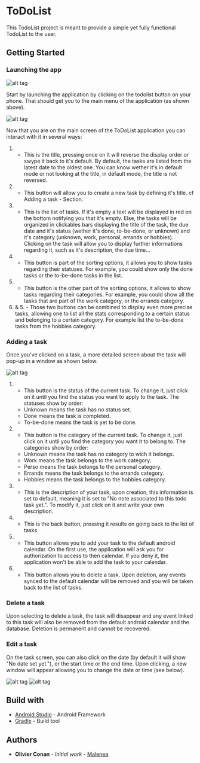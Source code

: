 # ToDoList

This TodoList project is meant to provide a simple yet fully functional TodoList to the user.

## Getting Started

### Launching the app

![alt tag](http://i.imgur.com/SQQ7XPA.jpg)

Start by launching the application by clicking on the todolist button on your phone.
That should get you to the main menu of the application (as shown above).

![alt tag](http://i.imgur.com/i9EUOVk.jpg)

Now that you are on the main screen of the ToDoList application you can interact with it
in several ways:

1. - This is the title, pressing once on it will reverse the display order or swype it back
to it's default. By default, the tasks are listed from the latest date to the oldest one.
You can know wether it's in default mode or not looking at the title, in default mode, the
title is not reversed.
2. - This button will allow you to create a new task by defining it's title.
cf Adding a task - Section.
3. - This is the list of tasks. If it's empty a text will be displayed in red on the bottom
notifying you that it's empty.
Else, the tasks will be organized in clickables bars displaying the title of the task,
the due date and it's status (wether it's done, to-be-done, or unknown) and it's category
(unknown, work, personal, errands or hobbies).
Clicking on the task will allow you to display further informations regarding it, such as it's
description, the due time...
4. - This button is part of the sorting options, it allows you to show tasks regarding their
statuses. For example, you could show only the done tasks or the to-be-done tasks in the list.
5. - This button is the other part of the sorting options, it allows to show tasks regarding
their categories. For example, you could show all the tasks that are part of the work category,
or the errands category.
4. & 5. - Those two buttons can be combined to display even more precise tasks, allowing one to
list all the stats corresponding to a certain status and belonging to a certain category.
For example list the to-be-done tasks from the hobbies category.

### Adding a task

Once you've clicked on a task, a more detailed screen about the task will pop-up in a
window as shown below.

![alt tag](http://i.imgur.com/wrN5OPz.jpg)

1. - This button is the status of the current task. To change it, just click on it until you
find the status you want to apply to the task.
The statuses show by order:
   * Unknown means the task has no status set.
   * Done means the task is completed.
   * To-be-done means the task is yet to be done.
2. - This button is the category of the current task. To change it, just click on it until you
find the category you want it to belong to.
The categories show by order:
   * Unknown means the task has no category to wich it belongs.
   * Work means the task belongs to the work category.
   * Perso means the task belongs to the personal category.
   * Errands means the task belongs to the errands category.
   * Hobbies means the task belongs to the hobbies category.
3. - This is the description of your task, upon creation, this information is set to default,
meaning it is set to "No note associated to this todo task yet.".
To modify it, just click on it and write your own description.
4. - This is the back button, pressing it results on going back to the list of tasks.
5. - This button allows you to add your task to the default android calendar. On the first use,
the application will ask you for authorization to access to then calendar. If you deny it,
the application won't be able to add the task to your calendar.
6. - This button allows you to delete a task. Upon deletion, any events synced to the default
calendar will be removed and you will be taken back to the list of tasks.


### Delete a task

Upon selecting to delete a task, the task will disappear and any event linked to this task will
also be removed from the default android calendar and the database.
Deletion is permanent and cannot be recovered.

### Edit a task

On the task screen, you can also click on the date (by default it will show "No date set yet."),
or the start time or the end time.
Upon clicking, a new window will appear allowing you to change the date or time (see below).

![alt tag](http://i.imgur.com/3kfIGvj.jpg) ![alt tag](http://i.imgur.com/8Bybvf8.jpg)

## Build with

* [Android Studio](https://developer.android.com/studio/index.html) - Android Framework
* [Gradle](https://gradle.org) - Build tool

## Authors

* **Olivier Conan** - *Initial work* - [Malenea](https://github.com/Malenea)